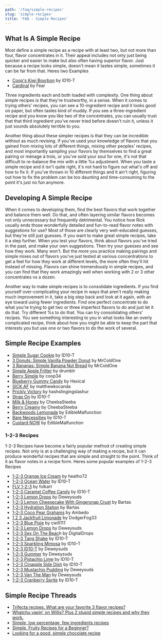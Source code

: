```yaml
---
path: '/faq/simple-recipes'
slug: 'simple-recipes'
title: 'FAQ - Simple Recipes'
---
```


## What Is A Simple Recipe

Most define a simple recipe as a recipe with at least two, but not more than four, flavor concentrates in it. Their appeal includes not only just being quicker and easier to make but also often having superior flavor. Just because a recipe looks simple, doesn't mean it tastes simple, sometimes it can be far from that. Heres two Examples

- [Coop's Kiwi Bourbon](https://alltheflavors.com/recipes/21614#coop_s_kiwi_bourbon_by_id10_t) by ID10-T
- [Cardinal](https://alltheflavors.com/recipes/24962#cardinal_by_fear) by Fear

Three ingredients each and both loaded with complexity. One thing about simple recipes is that they're trustworthy, in a sense. When it comes to trying others' recipes, you can see a 10-ingredient recipe and it looks good on paper, but often tastes kind of muddy. If you see a three-ingredient recipe and you know you like two of the concentrates, you can usually trust that that third ingredient you've never tried before doesn't ruin it, unless it just sounds absolutely terrible to you.

Another thing about these simpler recipes is that they can be incredible without as much revising. If you've used your knowledge of flavors that you gained from mixing lots of different things, mixing other peoples' recipes, and most importantly sampling your flavors by themselves to find a great pairing or ménage à trois, or you've sold your soul for one, it's not that difficult to re-balance the mix with a little %s adjustment. When you taste a simple recipe and it isn't quite right, it's not hard to figure out what's off and how to fix it. If you've thrown in 10 different things and it ain't right, figuring out how to fix the problem can be too daunting and time-consuming to the point it's just no fun anymore.

## Developing A Simple Recipe

When it comes to developing them, find the best flavors that work together and balance them well. Do that, and often layering similar flavors becomes not only unnecessary but frequently detrimental. You notice how Rick usually ends those wonderfully detailed and fun-to-read flavor notes with suggestions for use? Most of those are clearly very well-educated guesses, but they're still just guesses. If you want to make great simple recipes, take it a step further. When you test your flavors, think about flavors you've tried in the past, and make your own suggestions. Then try your guesses and see how they work. Many won't. But the more you practice making pairings and simple mixes out of flavors you've just tested at various concentrations to get a feel for how they work at different levels, the more often they'll hit instead of missing. Flavors can shine tremendously in simple recipes, and you can find that they work amazingly well when working with 2 or 3 other concentrates vs a dozen.

Another way to make simple recipes is to consolidate ingredients. If you find yourself over-complicating your recipe in ways that aren't really making much improvement in it, take a big step back and look at it again, with an eye toward using fewer ingredients. Find one perfect concentrate to do what you're trying to get two or three imperfect flavors to do and just let it do that. Try different %s to do that. You can try consolidating others' recipes. You see something interesting to you in what looks like an overly complicated recipe, think about how you might be able to keep the part that interests you but use one or two flavors to do the work of several.

## Simple Recipe Examples

- [Simple Sugar Cookie](https://alltheflavors.com/recipes/10644#simple_sugar_cookie_by_id10_t) by ID10-T
- [3 Donuts: Simple Vanilla Powder Donut](https://alltheflavors.com/recipes/34669#3_donuts_simple_vanilla_powdered_donut_by_mrcoldone) by MrColdOne
- [3 Bananas: Simple Banana Nut Bread](https://alltheflavors.com/recipes/34610#3_banana_nuts_simple_banana_nut_bread_by_mrcoldone) by MrColdOne
- [Simple Apple Fritter](https://alltheflavors.com/recipes/21661#simple_apple_fritter_by_drumbtr) by drumbtr
- [Berry Simple](https://alltheflavors.com/recipes/29959#berry_simple_by_coop34) by coop34
- [Blueberry Gummy Candy](https://alltheflavors.com/recipes/181005#blueberry_gummy_candy_v2_by_hexical) by Hexical
- [SICK AF](https://alltheflavors.com/recipes/22099#sick_af_by_matthewkocanda) by matthewkocanda
- [Prickly Victory](https://alltheflavors.com/recipes/37881#prickly_victory_by_hashslingingslashur) by hashslingingslashur
- [Strap On](https://alltheflavors.com/recipes/6487#strap_on_by_id10_t) by ID10-T
- [Milk &amp; Honey](https://alltheflavors.com/recipes/13546#milk_honey_by_cheebasteeba) by CheebaSteeba
- [Berry Creamy](https://alltheflavors.com/recipes/7840#berry_creamy_by_cheebasteeba) by CheebaSteeba
- [Backwoods Lemonade](https://alltheflavors.com/recipes/17882#backwoods_lemonade_by_ediblemalfunction) by EdibleMalfunction
- [Bare Necessities](https://alltheflavors.com/recipes/26487#bare_necessities_by_id10_t) by ID10-T
- [Custard NOW](https://alltheflavors.com/recipes/73934#custard_now_by_ediblemalfunction) by EdibleMalfunction

### 1-2-3 Recipes

1-2-3 Recipes have become a fairly popular method of creating simple recipes. Not only is at a challenging way of making a recipe, but it can produce wonderful recipes that are simple and straight to the point. Think of it as flavor notes in a recipe form. Heres some popular examples of 1-2-3 Recipes

- [1-2-3 Orange Ice Cream](https://alltheflavors.com/recipes/95158#1_2_3_orange_ice_cream_by_heatho72) by heatho72
- [1-2-3 Ocean Water](https://alltheflavors.com/recipes/94826#1_2_3_ocean_water_by_id10_t) by ID10-T
- [FLV 1-2-3](https://alltheflavors.com/recipes/91493#flv_123_by_folkart) by folkart
- [1-2-3 Caramel Coffee Candy](https://alltheflavors.com/recipes/92920#1_2_3_caramel_coffee_candy_by_id10_t) by ID10-T
- [1-2-3 Lemon Drops](https://alltheflavors.com/recipes/92230#123_lemon_drops_theyearinmixing_by_deweysuds) by Deweysuds
- [1-2-3 Lemon Cheesecake With Gingersnap Crust](https://alltheflavors.com/recipes/91410#1_2_3_lemon_cheesecake_with_gingersnap_crust_by_bartas) by Bartas
- [1-2-3 Hydration Station](https://alltheflavors.com/recipes/91409#1_2_3_hydration_station_by_bartas) by Bartas
- [1-2-3 Coco Pear Grahams](https://alltheflavors.com/recipes/91261#1_2_3_coco_pear_grahams_diydownundermarchchallenge_by_ambedo) by Ambedo
- [1 2 3 Jackfruit Limonade](https://alltheflavors.com/recipes/91043#1_2_3_jackfruit_limonade_by_dodgerfog33) by DodgerFog33
- [1-2-3 Blue Pixie](https://alltheflavors.com/recipes/90796#1_2_3_blue_pixie_by_cwill111) by cwill111
- [1-2-3 Lemon Drops](https://alltheflavors.com/recipes/92230#123_lemon_drops_theyearinmixing_by_deweysuds) by Deweysuds
- [1-2-3 Sex On The Beac](https://alltheflavors.com/recipes/90778#1_2_3_sex_on_the_beach_by_digitaldrops)h by DigitalDrops
- [1-2-3 Tang Shake](https://alltheflavors.com/recipes/90403#1_2_3_tang_shake_by_id10_t) by ID10-T
- [1-2-3 Sparkling Mimosa](https://alltheflavors.com/recipes/90487#1_2_3_sparkling_mimosa_by_id10_t) by ID10-T
- [1-2-3 ID10-T](https://alltheflavors.com/recipes/90215#1_2_3_id10t_theyearinmixing_by_deweysuds) by Deweysuds
- [1-2-3 Gummer](https://alltheflavors.com/recipes/88794#1_2_3_gummer_by_deweysuds) by Deweysuds
- [1-2-3 Pistachio Lime](https://alltheflavors.com/recipes/87984#1_2_3_pistachio_lime_by_id10_t) by ID10-T
- [1-2-3 Cinapple Side Dish](https://alltheflavors.com/recipes/87943#1_2_3_cinapple_side_dish_by_id10_t) by ID10-T
- [1-2-3 Mustachio Pudding](https://alltheflavors.com/recipes/87751#1_2_3_mustachio_pudding_by_deweysuds) by Deweysuds
- [1-2-3 Van The Man](https://alltheflavors.com/recipes/79281#1_2_3_van_the_man_by_deweysuds) by Deweysuds
- [1-2-3 Cranberry Sprite](https://alltheflavors.com/recipes/86917#1_2_3_cranberry_sprite_by_id10_t) by ID10-T

## Simple Recipe Threads

- [Trifecta recipes. What are your favorite 3 flavor recipes?](https://redd.it/5twj7n)
- [Whatchu vapin' on Willis? Plus 2 stupid simple recipes and why they work.](https://redd.it/7e25ki)
- [Simple, low percentage, few ingredients recipes](https://redd.it/6qjd97)
- [Simple, Fruity Recipes for a Beginner?](https://www.reddit.com/r/DIY_eJuice/comments/d9pjtm/any_simple_fruity_recipes_for_a_beginner/)
- [Looking for a good, simple chocolate recipe](https://www.reddit.com/r/DIY_eJuice/comments/cp96nk/looking_for_a_good_and_simple_chocolate_recipe/)
